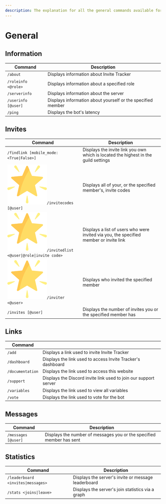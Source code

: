 ```yaml
---
description: The explanation for all the general commands available for Invite Tracker.
---
```


# General

## Information

| Command             | Description                                                 |
| ------------------- | ----------------------------------------------------------- |
| `/about`            | Displays information about Invite Tracker                   |
| `/roleinfo <@role>` | Displays information about a specified role                 |
| `/serverinfo`       | Displays information about the server                       |
| `/userinfo [@user]` | Displays information about yourself or the specified member |
| `/ping`             | Displays the bot's latency                                  |

## Invites

| Command                                                                                                      | Description                                                                            |
| ------------------------------------------------------------------------------------------------------------ | -------------------------------------------------------------------------------------- |
| `/findlink [mobile_mode: <True\|False>]`                                                                     | Displays the invite link you own which is located the highest in the guild settings    |
| <img src="../.gitbook/assets/premium.png" alt="" data-size="line">`/invitecodes` `[@user]`                   | Displays all of your, or the specified member's, invite codes                          |
| <img src="../.gitbook/assets/premium.png" alt="" data-size="line">`/invitedlist <@user\|@role\|invite code>` | Displays a list of users who were invited via you, the specified member or invite link |
| <img src="../.gitbook/assets/premium.png" alt="" data-size="line">`/inviter <@user>`                         | Displays who invited the specified member                                              |
| `/invites [@user]`                                                                                           | Displays the number of invites you or the specified member has                         |

## Links

| Command          |                                                                  |
| ---------------- | ---------------------------------------------------------------- |
| `/add`           | Displays a link used to invite Invite Tracker                    |
| `/dashboard`     | Displays the link used to access Invite Tracker's dashboard      |
| `/documentation` | Displays the link used to access this website                    |
| `/support`       | Displays the Discord invite link used to join our support server |
| `/variables`     | Displays the link used to view all variables                     |
| `/vote`          | Displays the link used to vote for the bot                       |

## Messages

| Command             | Description                                                          |
| ------------------- | -------------------------------------------------------------------- |
| `/messages [@user]` | Displays the number of messages you or the specified member has sent |

## Statistics

| Command                            | Description                                         |
| ---------------------------------- | --------------------------------------------------- |
| `/leaderboard <invites\|messages>` | Displays the server's invite or message leaderboard |
| `/stats <joins\|leave>`            | Displays the server's join statistics via a graph   |
